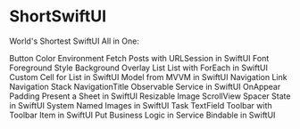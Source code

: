# ShortSwiftUI
World's Shortest SwiftUI
All in One:

Button
Color
Environment
Fetch Posts with URLSession in SwiftUI
Font
Foreground Style
Background
Overlay
List
List with ForEach in SwiftUI
Custom Cell for List in SwiftUI
Model from MVVM in SwiftUI
Navigation Link
Navigation Stack
NavigationTitle
Observable Service in SwiftUI
OnAppear
Padding
Present a Sheet in SwiftUI
Resizable Image
ScrollView
Spacer
State in SwiftUI
System Named Images in SwiftUI
Task
TextField
Toolbar with Toolbar Item in SwiftUI
Put Business Logic in Service
Bindable in SwiftUI
